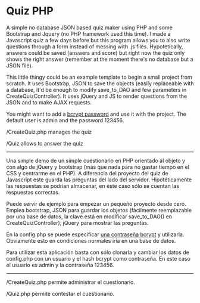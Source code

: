 # Quiz PHP

A simple no database JSON based quiz maker using PHP and some Bootstrap and Jquery (no PHP framework used this time). I made a Javascript quiz a few days before but this program allows you to also write questions through a form instead of messing with .js files. Hypotetically, answers could be saved (answers and score) but right now the quiz only shows the right answer (remember at the moment there's no database but a JSON file).

This little thingy could be an example template to begin a small project from scratch. It uses Bootstrap, JSON to save the objects (easily replaceable with a database, it'd be enough to modify save_to_DAO and few parameters in CreateQuizController). It uses jQuery and JS to render questions from the JSON and to make AJAX requests. 

You might want to add a [bcrypt password](https://bcrypt-generator.com) and use it with the project. The default user is admin and the password 123456. 

/CreateQuiz.php manages the quiz 

/Quiz allows to answer the quiz


----

Una simple demo de un simple cuestionario en PHP orientado al objeto y con algo de jQuery y bootstrap (más que nada para no gastar tiempo en el CSS y centrarme en el PHP). A diferencia del proyecto del quiz de Javascript este guarda las preguntas del lado del servidor. Hipotéticamente las respuestas se podrían almacenar, en este caso sólo se cuentan las respuestas correctas. 

Puede servir de ejemplo para empezar un pequeño proyecto desde cero. Emplea bootstrap, JSON para guardar los objetos (fácilmente reemplazable por una base de datos, la clave está en modificar save_to_DAO() en CreateQuizController), jQuery para mostrar las preguntas. 

En la config.php se puede especificar [una contraseña bcrypt](https://bcrypt-generator.com) y utilizarla. Obviamente esto en condiciones normales iría en una base de datos.

Para utilizar esta aplicación basta con sólo clonarla y cambiar los datos de config.php con un usuario y el hash bcrypt como contraseña. En este caso el usuario es admin y la contraseña 123456.

-----

/CreateQuiz.php permite administrar el cuestionario.

/Quiz.php permite contestar el cuestionario. 
